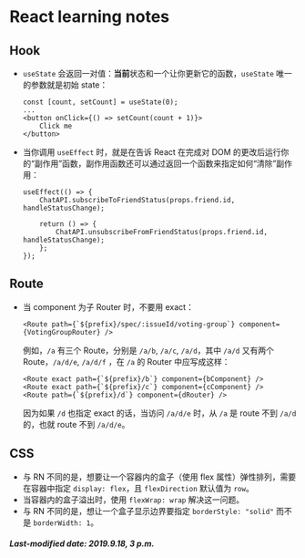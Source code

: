 # React learning notes

## Hook

+ `useState` 会返回一对值：**当前**状态和一个让你更新它的函数，`useState` 唯一的参数就是初始 state：

  ```react
  const [count, setCount] = useState(0);
  ...
  <button onClick={() => setCount(count + 1)}>
      Click me
  </button>
  ```

+ 当你调用 `useEffect` 时，就是在告诉 React 在完成对 DOM 的更改后运行你的“副作用”函数，副作用函数还可以通过返回一个函数来指定如何“清除”副作用：

  ```react
  useEffect(() => {
      ChatAPI.subscribeToFriendStatus(props.friend.id, handleStatusChange);
  
      return () => {
          ChatAPI.unsubscribeFromFriendStatus(props.friend.id, handleStatusChange);
      };
  });
  ```

## Route

+ 当 component 为子 Router 时，不要用 exact：

  ```react
  <Route path={`${prefix}/spec/:issueId/voting-group`} component={VotingGroupRouter} />
  ```

  例如，`/a` 有三个 Route，分别是 `/a/b`, `/a/c`, `/a/d`，其中 `/a/d` 又有两个 Route，`/a/d/e`, `/a/d/f` ，在 `/a` 的 Router 中应写成这样：

  ```react
  <Route exact path={`${prefix}/b`} component={bComponent} />
  <Route exact path={`${prefix}/c`} component={cComponent} />
  <Route path={`${prefix}/d`} component={dRouter} />
  ```

  因为如果 `/d` 也指定 exact 的话，当访问 `/a/d/e` 时，从 `/a` 是 route 不到 `/a/d` 的，也就 route 不到 `/a/d/e`。

## CSS

+ 与 RN 不同的是，想要让一个容器内的盒子（使用 flex 属性）弹性排列，需要在容器中指定 `display: flex`，且 `flexDirection` 默认值为 `row`。
+ 当容器内的盒子溢出时，使用 `flexWrap: wrap` 解决这一问题。
+ 与 RN 不同的是，想让一个盒子显示边界要指定 `borderStyle: "solid"` 而不是 `borderWidth: 1`。

##### Last-modified date: 2019.9.18, 3 p.m.